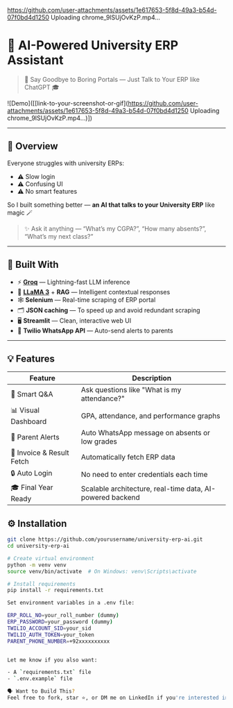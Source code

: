 
https://github.com/user-attachments/assets/1e617653-5f8d-49a3-b54d-07f0bd4d1250
Uploading chrome_9lSUjOvKzP.mp4…

# 🧠 AI-Powered University ERP Assistant  
> 🚀 Say Goodbye to Boring Portals — Just Talk to Your ERP like ChatGPT 🎓

![Demo]([[link-to-your-screenshot-or-gif](https://github.com/user-attachments/assets/1e617653-5f8d-49a3-b54d-07f0bd4d1250
Uploading chrome_9lSUjOvKzP.mp4…)])

---

## 📌 Overview

Everyone struggles with university ERPs:
- ⚠️ Slow login
- ⚠️ Confusing UI
- ⚠️ No smart features

So I built something better — **an AI that talks to your University ERP** like magic 🪄

> ✨ Ask it anything — “What’s my CGPA?”, “How many absents?”, “What’s my next class?”

---

## 🧩 Built With

- ⚡ **[Groq](https://groq.com/)** — Lightning-fast LLM inference
- 🧠 **[LLaMA 3](https://llama.meta.com/)** + **RAG** — Intelligent contextual responses
- 🕸️ **Selenium** — Real-time scraping of ERP portal
- 🗂️ **JSON caching** — To speed up and avoid redundant scraping
- 🖥️ **Streamlit** — Clean, interactive web UI
- 📲 **Twilio WhatsApp API** — Auto-send alerts to parents

---

## 💡 Features

| Feature | Description |
|--------|-------------|
| 🧠 Smart Q&A | Ask questions like "What is my attendance?" |
| 📊 Visual Dashboard | GPA, attendance, and performance graphs |
| 📨 Parent Alerts | Auto WhatsApp message on absents or low grades |
| 🧾 Invoice & Result Fetch | Automatically fetch ERP data |
| 🔒 Auto Login | No need to enter credentials each time |
| 🎓 Final Year Ready | Scalable architecture, real-time data, AI-powered backend |

## ⚙️ Installation

```bash
git clone https://github.com/yourusername/university-erp-ai.git
cd university-erp-ai

# Create virtual environment
python -m venv venv
source venv/bin/activate  # On Windows: venv\Scripts\activate

# Install requirements
pip install -r requirements.txt

Set environment variables in a .env file:

ERP_ROLL_NO=your_roll_number (dummy)
ERP_PASSWORD=your_password (dummy)
TWILIO_ACCOUNT_SID=your_sid
TWILIO_AUTH_TOKEN=your_token
PARENT_PHONE_NUMBER=+92xxxxxxxxxx


Let me know if you also want:

- A `requirements.txt` file  
- `.env.example` file

🗣️ Want to Build This?
Feel free to fork, star ⭐, or DM me on LinkedIn if you're interested in collaborating or learning how this works.
